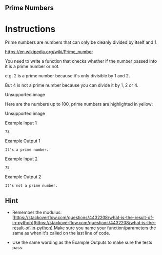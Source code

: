 ## Prime Numbers
# Instructions
Prime numbers are numbers that can only be cleanly divided by itself and 1.

https://en.wikipedia.org/wiki/Prime_number

You need to write a function that checks whether if the number passed into it is a prime number or not.

e.g. 2 is a prime number because it's only divisible by 1 and 2.

But 4 is not a prime number because you can divide it by 1, 2 or 4.

Unsupported image

Here are the numbers up to 100, prime numbers are highlighted in yellow:

Unsupported image

Example Input 1
```
73
```
Example Output 1
```
It's a prime number.
```
Example Input 2
```
75
```
Example Output 2
```
It's not a prime number.
```
## Hint
- Remember the modulus:
[https://stackoverflow.com/questions/4432208/what-is-the-result-of-in-python](https://stackoverflow.com/questions/4432208/what-is-the-result-of-in-python)
Make sure you name your function/parameters the same as when it's called on the last line of code.

- Use the same wording as the Example Outputs to make sure the tests pass.